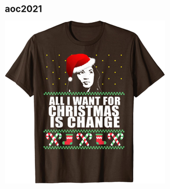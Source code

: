 # aoc2021

<img src="https://github.com/cubicles/aoc2021/blob/main/aoc_xmas.jpeg" width="500" style = "center" >

